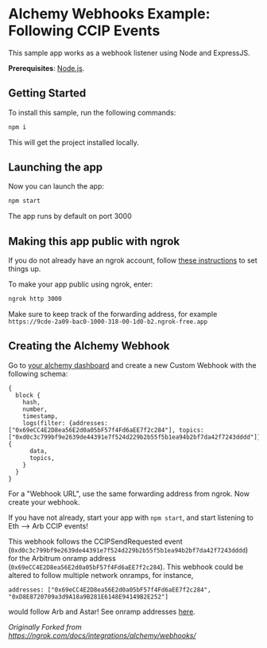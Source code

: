 # Alchemy Webhooks Example: Following CCIP Events

This sample app works as a webhook listener using Node and ExpressJS.

**Prerequisites**: [Node.js](https://nodejs.org/en/).

## Getting Started

To install this sample, run the following commands:

```bash
npm i
```

This will get the project installed locally.

## Launching the app

Now you can launch the app:

```bash
npm start
```

The app runs by default on port 3000

## Making this app public with ngrok

If you do not already have an ngrok account, follow [these instructions](https://ngrok.com/docs/integrations/alchemy/webhooks/#start-ngrok) to set things up. 

To make your app public using ngrok, enter:

```bash
ngrok http 3000
```

Make sure to keep track of the forwarding address, for example `https://9cde-2a09-bac0-1000-318-00-1d0-b2.ngrok-free.app`

## Creating the Alchemy Webhook
Go to [your alchemy dashboard](https://dashboard.alchemy.com/webhooks) and create a new Custom Webhook with the following schema:

```
{
  block {
    hash,
    number,
    timestamp,
    logs(filter: {addresses: ["0x69eCC4E2D8ea56E2d0a05bF57f4Fd6aEE7f2c284"], topics: ["0xd0c3c799bf9e2639de44391e7f524d229b2b55f5b1ea94b2bf7da42f7243dddd"]}) { 
      data,
      topics,
    }
  }
}
```
For a "Webhook URL", use the same forwarding address from ngrok. Now create your webhook.

If you have not already, start your app with `npm start`, and start listening to Eth --> Arb CCIP events! 

This webhook follows the CCIPSendRequested event (`0xd0c3c799bf9e2639de44391e7f524d229b2b55f5b1ea94b2bf7da42f7243dddd`) for the Arbitrum onramp address (`0x69eCC4E2D8ea56E2d0a05bF57f4Fd6aEE7f2c284`). This webhook could be altered to follow multiple network onramps, for instance, 
```
addresses: ["0x69eCC4E2D8ea56E2d0a05bF57f4Fd6aEE7f2c284", "0xD8E8720709a3d9A18a9B281E6148E94149B2E252"]
``` 
would follow Arb and Astar! See onramp addresses [here](https://docs.chain.link/ccip/directory/mainnet). 

*Originally Forked from https://ngrok.com/docs/integrations/alchemy/webhooks/*
